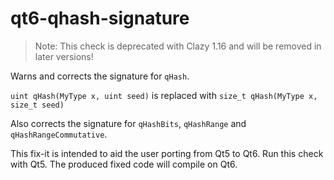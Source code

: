 # qt6-qhash-signature

> Note: This check is deprecated with Clazy 1.16 and will be removed in later versions!

Warns and corrects the signature for `qHash`.

`uint qHash(MyType x, uint seed)` is replaced with `size_t qHash(MyType x, size_t seed)`

Also corrects the signature for `qHashBits`, `qHashRange` and `qHashRangeCommutative`.

This fix-it is intended to aid the user porting from Qt5 to Qt6.
Run this check with Qt5. The produced fixed code will compile on Qt6.
